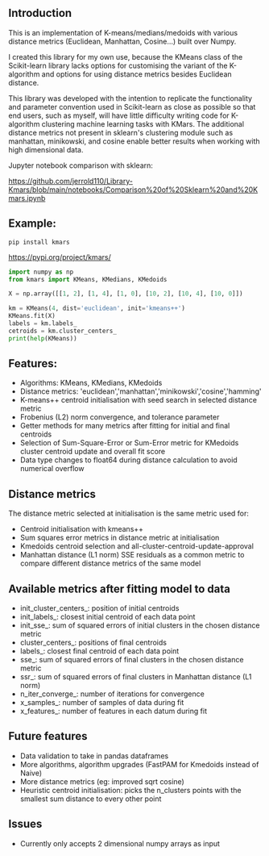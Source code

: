 ## Introduction
This is an implementation of K-means/medians/medoids with various distance metrics (Euclidean, Manhattan, Cosine...) built over Numpy.

I created this library for my own use, because the KMeans class of the Scikit-learn library lacks options for customising the variant of the K-algorithm and options for using distance metrics besides Euclidean distance. 

This library was developed with the intention to replicate the functionality and parameter convention used in Scikit-learn as close as possible so that end users, such as myself, will have little difficulty writing code for K-algorithm clustering machine learning tasks with KMars. The additional distance metrics not present in sklearn's clustering module such as manhattan, minikowski, and cosine enable better results when working with high dimensional data.

Jupyter notebook comparison with sklearn:

https://github.com/jerrold110/Library-Kmars/blob/main/notebooks/Comparison%20of%20Sklearn%20and%20Kmars.ipynb

## Example:
```pip install kmars```

https://pypi.org/project/kmars/


```python
import numpy as np
from kmars import KMeans, KMedians, KMedoids

X = np.array([[1, 2], [1, 4], [1, 0], [10, 2], [10, 4], [10, 0]])

km = KMeans(4, dist='euclidean', init='kmeans++')
KMeans.fit(X)
labels = km.labels_
cetroids = km.cluster_centers_
print(help(KMeans))
```

## Features:
- Algorithms: KMeans, KMedians, KMedoids
- Distance metrics: 'euclidean','manhattan','minikowski','cosine','hamming'
- K-means++ centroid initialisation with seed search in selected distance metric
- Frobenius (L2) norm convergence, and tolerance parameter
- Getter methods for many metrics after fitting for initial and final centroids
- Selection of Sum-Square-Error or Sum-Error metric for KMedoids cluster centroid update and overall fit score
- Data type changes to float64 during distance calculation to avoid numerical overflow

## Distance metrics
The distance metric selected at initialisation is the same metric used for: 
- Centroid initialisation with kmeans++
- Sum squares error metrics in distance metric at initialisation
- Kmedoids centroid selection and all-cluster-centroid-update-approval
- Manhattan distance (L1 norm) SSE residuals as a common metric to compare different distance metrics of the same model

## Available metrics after fitting model to data
- init_cluster_centers_: position of initial centroids
- init_labels_: closest initial centroid of each data point
- init_sse_: sum of squared errors of initial clusters in the chosen distance metric
- cluster_centers_: positions of final centroids
- labels_: closest final centroid of each data point
- sse_: sum of squared errors of final clusters in the chosen distance metric
- ssr_: sum of squared errors of final clusters in Manhattan distance (L1 norm)
- n_iter_converge_: number of iterations for convergence
- x_samples_: number of samples of data during fit
- x_features_: number of features in each datum during fit

## Future features
- Data validation to take in pandas dataframes
- More algorithms, algorithm upgrades (FastPAM for Kmedoids instead of Naive)
- More distance metrics (eg: improved sqrt cosine)
- Heuristic centroid initialisation: picks the n_clusters points with the smallest sum distance to every other point

## Issues
- Currently only accepts 2 dimensional numpy arrays as input
